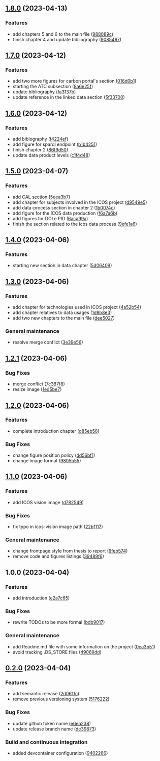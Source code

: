 ## [1.8.0](https://github.com/PaoloPenazzi/WS-assignment-1/compare/1.7.0...1.8.0) (2023-04-13)


### Features

* add chapters 5 and 6 to the main file ([988089c](https://github.com/PaoloPenazzi/WS-assignment-1/commit/988089c36a187f7dd2021a7cb3d6c3ff57b22076))
* finish chapter 4 and update bibliography ([9085497](https://github.com/PaoloPenazzi/WS-assignment-1/commit/90854972370c73ff68bb38b44631e78c50befc6e))

## [1.7.0](https://github.com/PaoloPenazzi/WS-assignment-1/compare/1.6.0...1.7.0) (2023-04-12)


### Features

* add two more figures for carbon portal's section ([016d0b1](https://github.com/PaoloPenazzi/WS-assignment-1/commit/016d0b1641f78e121eaca55ca784656e81b78341))
* starting the ATC subsection ([8a6e25f](https://github.com/PaoloPenazzi/WS-assignment-1/commit/8a6e25fbc174352412151d8554c3af6858d6b1b1))
* update bibliography ([fa3137b](https://github.com/PaoloPenazzi/WS-assignment-1/commit/fa3137b4502a54b036b189c44d5a6d0cc5fd0836))
* update reference in the linked data section ([5f33700](https://github.com/PaoloPenazzi/WS-assignment-1/commit/5f337009f98ddab93002a5a309513744c42fde7e))

## [1.6.0](https://github.com/PaoloPenazzi/WS-assignment-1/compare/1.5.0...1.6.0) (2023-04-12)


### Features

* add biblography ([f4224ef](https://github.com/PaoloPenazzi/WS-assignment-1/commit/f4224efd27a3b3134eb259acb3b83952c256d418))
* add figure for sparql endpoint ([b1b4251](https://github.com/PaoloPenazzi/WS-assignment-1/commit/b1b42519466d3d7d00d918405b2e77b2d3a13e0c))
* finish chapter 2 ([86f9d50](https://github.com/PaoloPenazzi/WS-assignment-1/commit/86f9d50520ad38a0799afccada7ac75d330cb65d))
* update data product levels ([c1f4d48](https://github.com/PaoloPenazzi/WS-assignment-1/commit/c1f4d483a56d4d4f9ebdb9eb0ae5eefb94ac1806))

## [1.5.0](https://github.com/PaoloPenazzi/WS-assignment-1/compare/1.4.0...1.5.0) (2023-04-07)


### Features

* add CAL section ([5eea3b7](https://github.com/PaoloPenazzi/WS-assignment-1/commit/5eea3b75403c633638b9fdf0b8e45b6ca038c19e))
* add chapter for subjects involved in the ICOS project ([d9549e5](https://github.com/PaoloPenazzi/WS-assignment-1/commit/d9549e5bf9ecce23fcdf123d8404c096de163a8c))
* add data-process section in chapter 2 ([1b0074c](https://github.com/PaoloPenazzi/WS-assignment-1/commit/1b0074cc5e0648245fccf03edb1adab8baad2201))
* add figure for the ICOS data production ([f6a7a6b](https://github.com/PaoloPenazzi/WS-assignment-1/commit/f6a7a6b126f0e396d9b27c6588da37e74c066d63))
* add figures for DOI e PID ([6aca99a](https://github.com/PaoloPenazzi/WS-assignment-1/commit/6aca99a04d393d729db72f633e0c3fb5f700215e))
* finish the section related to the icos data process ([9efe1a6](https://github.com/PaoloPenazzi/WS-assignment-1/commit/9efe1a6204034cbe0b5985dfe7a28a4a1279dbf9))

## [1.4.0](https://github.com/PaoloPenazzi/WS-assignment-1/compare/1.3.0...1.4.0) (2023-04-06)


### Features

* starting new section in data chapter ([5d06409](https://github.com/PaoloPenazzi/WS-assignment-1/commit/5d06409fb6459ee1f6099f132623aeaf4f73e45b))

## [1.3.0](https://github.com/PaoloPenazzi/WS-assignment-1/compare/1.2.1...1.3.0) (2023-04-06)


### Features

* add chapter for technologies used in ICOS project ([4a52b54](https://github.com/PaoloPenazzi/WS-assignment-1/commit/4a52b5429f6b48c4dd5bb5873f3296b6fe44e0de))
* add chapter relatives to data usages ([1d8b8e3](https://github.com/PaoloPenazzi/WS-assignment-1/commit/1d8b8e3601c6d664fa2d718f7b347d4cfea21fb1))
* add two new chapters to the main file ([dee5027](https://github.com/PaoloPenazzi/WS-assignment-1/commit/dee5027f5491347628f07361c8d7b2068ac023a0))


### General maintenance

* resolve merge conflict ([3e39e56](https://github.com/PaoloPenazzi/WS-assignment-1/commit/3e39e56a6cfd733bbe60ee6eed79c2994a2701b0))

## [1.2.1](https://github.com/PaoloPenazzi/WS-assignment-1/compare/1.2.0...1.2.1) (2023-04-06)


### Bug Fixes

* merge conflict ([7c387f8](https://github.com/PaoloPenazzi/WS-assignment-1/commit/7c387f8c83c2abcf4f723600fd97b95c6e569cf6))
* resize image ([1ed5be7](https://github.com/PaoloPenazzi/WS-assignment-1/commit/1ed5be782b8b3c8b9614ca85ae59c177fb0b23ca))

## [1.2.0](https://github.com/PaoloPenazzi/WS-assignment-1/compare/1.1.0...1.2.0) (2023-04-06)


### Features

* complete introduction chapter ([d85eb58](https://github.com/PaoloPenazzi/WS-assignment-1/commit/d85eb588d0b87b8fc7bd2a3720168cc8fadef87e))


### Bug Fixes

* change figure position policy ([dd56bf1](https://github.com/PaoloPenazzi/WS-assignment-1/commit/dd56bf1e7ab6f07418bd8cbdcc6f304fbdcaa054))
* change image format ([9805b55](https://github.com/PaoloPenazzi/WS-assignment-1/commit/9805b554e5a52599d11afa77cd83d4a9b9fff2ab))

## [1.1.0](https://github.com/PaoloPenazzi/WS-assignment-1/compare/1.0.0...1.1.0) (2023-04-06)


### Features

* add ICOS vision image ([d782549](https://github.com/PaoloPenazzi/WS-assignment-1/commit/d782549158af393295e25ae0dda2b82c0d7156a9))


### Bug Fixes

* fix typo in icos-vision image path ([22bf117](https://github.com/PaoloPenazzi/WS-assignment-1/commit/22bf117054bc7e3bea34e0db8031fe2bfab49831))


### General maintenance

* change frontpage style from thesis to report ([6feb574](https://github.com/PaoloPenazzi/WS-assignment-1/commit/6feb5745af172808b5bc87a6806b5db04211a007))
* remove code and figures listings ([39489f6](https://github.com/PaoloPenazzi/WS-assignment-1/commit/39489f61eaa0735c364e8c1356252eb603f3ffd1))

## 1.0.0 (2023-04-04)


### Features

* add introduction ([e2a7c65](https://github.com/PaoloPenazzi/WS-assignment-1/commit/e2a7c65b0a3c9b3066fad06e784f38d163b88440))


### Bug Fixes

* rewrite TODOs to be more formal ([bdb9017](https://github.com/PaoloPenazzi/WS-assignment-1/commit/bdb9017a9b41c123535805c24810baf08acce2d9))


### General maintenance

* add Readme.md file with some information on the project ([0ea3b51](https://github.com/PaoloPenazzi/WS-assignment-1/commit/0ea3b51167a9f2ed5c64488f0bb038dc059f023d))
* avoid tracking .DS_STORE files ([49069dd](https://github.com/PaoloPenazzi/WS-assignment-1/commit/49069ddbb569866376831188430e8bf0d0f0d0ad))

## [0.2.0](https://github.com/FilippoVissani/latex-template/compare/0.1.2+2023-03-14-16-45...0.2.0) (2023-04-04)


### Features

* add semantic release ([2d0611c](https://github.com/FilippoVissani/latex-template/commit/2d0611ce43f2dde4fc4dea5bad57b5a597b6f9de))
* remove previous versioning system ([5176222](https://github.com/FilippoVissani/latex-template/commit/5176222e75c107db276e054cd680f8808891649f))


### Bug Fixes

* update github token name ([e6ea238](https://github.com/FilippoVissani/latex-template/commit/e6ea2380def76c13ce9d3446bab8537b0a808297))
* update release branch name ([de39873](https://github.com/FilippoVissani/latex-template/commit/de3987367ad05b50a44ab2a1b94f8075fea18926))


### Build and continuous integration

* added devcontainer configuration ([9402266](https://github.com/FilippoVissani/latex-template/commit/9402266a035585ff436b8f3251207c340e8bfa5e))
